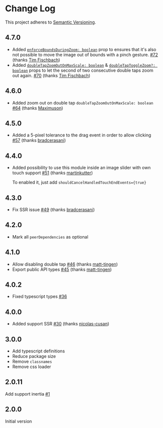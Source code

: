 # Change Log

This project adheres to [Semantic Versioning](http://semver.org/).

## 4.7.0

- Added [`enforceBoundsDuringZoom: boolean`](https://github.com/retyui/react-quick-pinch-zoom/blob/master/docs/api/README.md#enforceboundsduringzoom-boolean) prop to ensures that it's also not possible to move the image out of bounds with a pinch gesture. [#72](https://github.com/retyui/react-quick-pinch-zoom/pull/72) (thanks [Tim Fischbach](https://github.com/tf))
- Added [`doubleTapZoomOutOnMaxScale: boolean`](https://github.com/retyui/react-quick-pinch-zoom/blob/master/docs/api/README.md#doubletapzoomoutonmaxscale-boolean) & [`doubleTapToggleZoom?: boolean`](https://github.com/retyui/react-quick-pinch-zoom/blob/master/docs/api/README.md#doubletaptogglezoom-boolean) props to let the second of two consecutive double taps zoom out again. [#70](https://github.com/retyui/react-quick-pinch-zoom/pull/70) (thanks [Tim Fischbach](https://github.com/tf))

## 4.6.0

- Added zoom out on double tap `doubleTapZoomOutOnMaxScale: boolean` [#64](https://github.com/retyui/react-quick-pinch-zoom/pull/64) (thanks [Maximuson](https://github.com/Maximuson))

## 4.5.0

- Added a 5-pixel tolerance to the drag event in order to allow clicking [#57](https://github.com/retyui/react-quick-pinch-zoom/pull/57) (thanks [bradcerasani](https://github.com/bradcerasani))

## 4.4.0

- Added possibility to use this module inside an image slider with own touch support   [#51](https://github.com/retyui/react-quick-pinch-zoom/issues/51) (thanks [martinkutter](https://github.com/martinkutter))

  To enabled it, just add `shouldCancelHandledTouchEndEvents={true}`

## 4.3.0

- Fix SSR issue [#49](https://github.com/retyui/react-quick-pinch-zoom/pull/49) (thanks [bradcerasani](https://github.com/bradcerasani))

## 4.2.0

- Mark all `peerDependencies` as optional

## 4.1.0

- Allow disabling double tap [#46](https://github.com/retyui/react-quick-pinch-zoom/pull/46) (thanks [matt-tingen](https://github.com/matt-tingen))
- Export public API types [#45](https://github.com/retyui/react-quick-pinch-zoom/pull/45) (thanks [matt-tingen](https://github.com/matt-tingen))

## 4.0.2

- Fixed typescript types [#36](https://github.com/retyui/react-quick-pinch-zoom/issues/36)

## 4.0.0

- Added support SSR [#30](https://github.com/retyui/react-quick-pinch-zoom/pull/30) (thanks [nicolas-cusan](https://github.com/nicolas-cusan))

## 3.0.0

- Add typescript definitions
- Reduce package size
- Remove `classnames`
- Remove css loader

## 2.0.11

Add support inertia [#1](https://github.com/retyui/react-quick-pinch-zoom/pull/1)

## 2.0.0

Initial version
